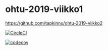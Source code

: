 # ohtu-2019-viikko1

https://github.com/tapkinnu/ohtu-2019-viikko2

[![CircleCI](https://circleci.com/gh/tapkinnu/ohtu-2019-viikko1.svg?style=svg)](https://circleci.com/gh/tapkinnu/ohtu-2019-viikko1)


[![codecov](https://codecov.io/gh/tapkinnu/ohtu-2019-viikko1/branch/master/graph/badge.svg)](https://codecov.io/gh/tapkinnu/ohtu-2019-viikko1)


